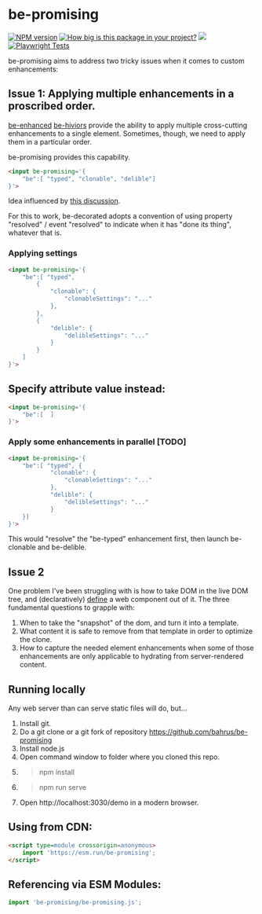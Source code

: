 # be-promising

[![NPM version](https://badge.fury.io/js/be-promising.png)](http://badge.fury.io/js/be-promising)
[![How big is this package in your project?](https://img.shields.io/bundlephobia/minzip/be-promising?style=for-the-badge)](https://bundlephobia.com/result?p=be-promising)
<img src="http://img.badgesize.io/https://cdn.jsdelivr.net/npm/be-promising?compression=gzip">
[![Playwright Tests](https://github.com/bahrus/be-promising/actions/workflows/CI.yml/badge.svg?branch=baseline)](https://github.com/bahrus/be-promising/actions/workflows/CI.yml)

be-promising aims to address two tricky issues when it comes to custom enhancements:

## Issue 1:  Applying multiple enhancements in a proscribed order.

[be-enhanced](https://github.com/bahrus/be-enhanced) [be-hiviors](https://github.com/bahrus/be-hive) provide the ability to apply multiple cross-cutting enhancements to a single element.  Sometimes, though, we need to apply them in a particular order.

be-promising provides this capability.

```html
<input be-promising='{
    "be":[ "typed", "clonable", "delible"]
}'>
```

Idea influenced by [this discussion](https://twitter.com/dan_abramov/status/1563307506482696192).

For this to work, be-decorated adopts a convention of using property "resolved" / event "resolved" to indicate when it has "done its thing", whatever that is.

### Applying settings

```html
<input be-promising='{
    "be":[ "typed", 
        {
            "clonable": {
                "clonableSettings": "..."
            },
        },
        {
            "delible": {
                "delibleSettings": "..."
            }
        }
    ]
}'>
```

## Specify attribute value instead:

```html
<input be-promising='{
    "be":[  ]
}'>
```

### Apply some enhancements in parallel [TODO]

```html
<input be-promising='{
    "be":[ "typed", {
            "clonable": {
                "clonableSettings": "..."
            },
            "delible": {
                "delibleSettings": "..."
            }
    }]
}'>
```

This would "resolve" the "be-typed" enhancement first, then launch be-clonable and be-delible.

## Issue 2

One problem I've been struggling with is how to take DOM in the live DOM tree, and (declaratively) [define](https://github.com/bahrus/be-definitive) a web component out of it.  The three fundamental questions to grapple with:

1.  When to take the "snapshot" of the dom, and turn it into a template.
2.  What content it is safe to remove from that template in order to optimize the clone.
3.  How to capture the needed element enhancements when some of those enhancements are only applicable to hydrating from server-rendered content.

## Running locally

Any web server than can serve static files will do, but...

1.  Install git.
2.  Do a git clone or a git fork of repository https://github.com/bahrus/be-promising
3.  Install node.js
4.  Open command window to folder where you cloned this repo.
5.  > npm install
6.  > npm run serve
7.  Open http://localhost:3030/demo in a modern browser.

## Using from CDN:

```html
<script type=module crossorigin=anonymous>
    import 'https://esm.run/be-promising';
</script>
```

## Referencing via ESM Modules:

```JavaScript
import 'be-promising/be-promising.js';
```
